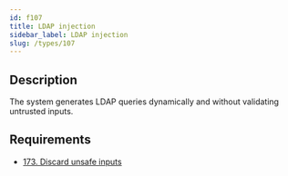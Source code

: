 ```yaml
---
id: f107
title: LDAP injection
sidebar_label: LDAP injection
slug: /types/107
---
```


## Description

The system generates LDAP queries dynamically
and without validating untrusted inputs.

## Requirements

- [173. Discard unsafe inputs](/criteria/source/173)
